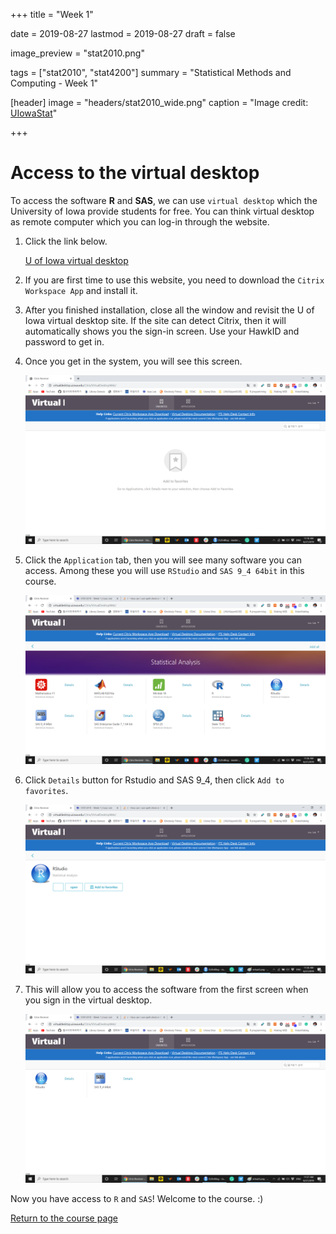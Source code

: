 +++
title = "Week 1"

date = 2019-08-27
lastmod = 2019-08-27
draft = false

image_preview = "stat2010.png"

tags = ["stat2010", "stat4200"]
summary = "Statistical Methods and Computing - Week 1"

[header]
image = "headers/stat2010_wide.png"
caption = "Image credit: [UIowaStat](https://stat.uiowa.edu/)"

+++

# Access to the virtual desktop

To access the software **R** and **SAS**, we can use `virtual desktop` which the University of Iowa provide students for free. You can think virtual desktop as remote computer which you can log-in through the website.

1. Click the link below.

    [U of Iowa virtual desktop](https://virtualdesktop.uiowa.edu)

1. If you are first time to use this website, you need to download the `Citrix Workspace App` and install it.

1. After you finished installation, close all the window and revisit the U of Iowa virtual desktop site. If the site can detect Citrix, then it will automatically shows you the sign-in screen. Use your HawkID and password to get in.

1. Once you get in the system, you will see this screen.

    ![](https://raw.githubusercontent.com/issactoast/EnBlog/master/static/img/virtual.png)

1. Click the `Application` tab, then you will see many software you can access. Among these you will use `RStudio` and `SAS 9_4 64bit` in this course.

    ![](https://raw.githubusercontent.com/issactoast/EnBlog/master/static/img/virtual2.png)

1. Click `Details` button for Rstudio and SAS 9_4, then click `Add to favorites`. 

    ![](https://raw.githubusercontent.com/issactoast/EnBlog/master/static/img/virtual3.png)

1. This will allow you to access the software from the first screen when you sign in the virtual desktop.

    ![](https://raw.githubusercontent.com/issactoast/EnBlog/master/static/img/virtual4.png)


Now you have access to `R` and `SAS`! Welcome to the course. :)

<a href="https://theissaclee.com/post/stat2010/" target="_self">Return to the course page</a>

